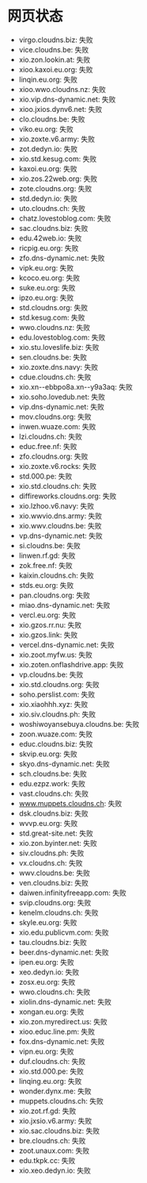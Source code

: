 # 网页状态
- virgo.cloudns.biz: 失败
- vice.cloudns.be: 失败
- xio.zon.lookin.at: 失败
- xioo.kaxoi.eu.org: 失败
- linqin.eu.org: 失败
- xioo.wwo.cloudns.nz: 失败
- xio.vip.dns-dynamic.net: 失败
- xioo.jxios.dynv6.net: 失败
- clo.cloudns.be: 失败
- viko.eu.org: 失败
- xio.zoxte.v6.army: 失败
- zot.dedyn.io: 失败
- xio.std.kesug.com: 失败
- kaxoi.eu.org: 失败
- xio.zos.22web.org: 失败
- zote.cloudns.org: 失败
- std.dedyn.io: 失败
- uto.cloudns.ch: 失败
- chatz.lovestoblog.com: 失败
- sac.cloudns.biz: 失败
- edu.42web.io: 失败
- ricpig.eu.org: 失败
- zfo.dns-dynamic.net: 失败
- vipk.eu.org: 失败
- kcoco.eu.org: 失败
- suke.eu.org: 失败
- ipzo.eu.org: 失败
- std.cloudns.org: 失败
- std.kesug.com: 失败
- wwo.cloudns.nz: 失败
- edu.lovestoblog.com: 失败
- xio.stu.loveslife.biz: 失败
- sen.cloudns.be: 失败
- xio.zoxte.dns.navy: 失败
- cdue.cloudns.ch: 失败
- xio.xn--ebbpo8a.xn--y9a3aq: 失败
- xio.soho.lovedub.net: 失败
- vip.dns-dynamic.net: 失败
- mov.cloudns.org: 失败
- inwen.wuaze.com: 失败
- lzi.cloudns.ch: 失败
- educ.free.nf: 失败
- zfo.cloudns.org: 失败
- xio.zoxte.v6.rocks: 失败
- std.000.pe: 失败
- xio.std.cloudns.ch: 失败
- diffireworks.cloudns.org: 失败
- xio.lzhoo.v6.navy: 失败
- xio.wwvio.dns.army: 失败
- xio.wwv.cloudns.be: 失败
- vp.dns-dynamic.net: 失败
- si.cloudns.be: 失败
- linwen.rf.gd: 失败
- zok.free.nf: 失败
- kaixin.cloudns.ch: 失败
- stds.eu.org: 失败
- pan.cloudns.org: 失败
- miao.dns-dynamic.net: 失败
- vercl.eu.org: 失败
- xio.gzos.rr.nu: 失败
- xio.gzos.link: 失败
- vercel.dns-dynamic.net: 失败
- xio.zoot.myfw.us: 失败
- xio.zoten.onflashdrive.app: 失败
- vp.cloudns.be: 失败
- xio.std.cloudns.org: 失败
- soho.perslist.com: 失败
- xio.xiaohhh.xyz: 失败
- xio.siv.cloudns.ph: 失败
- woshiwoyansebuya.cloudns.be: 失败
- zoon.wuaze.com: 失败
- educ.cloudns.biz: 失败
- skvip.eu.org: 失败
- skyo.dns-dynamic.net: 失败
- sch.cloudns.be: 失败
- edu.ezpz.work: 失败
- vast.cloudns.ch: 失败
- www.muppets.cloudns.ch: 失败
- dsk.cloudns.biz: 失败
- wvvp.eu.org: 失败
- std.great-site.net: 失败
- xio.zon.byinter.net: 失败
- siv.cloudns.ph: 失败
- vx.cloudns.ch: 失败
- wwv.cloudns.be: 失败
- ven.cloudns.biz: 失败
- daiwen.infinityfreeapp.com: 失败
- svip.cloudns.org: 失败
- kenelm.cloudns.ch: 失败
- skyle.eu.org: 失败
- xio.edu.publicvm.com: 失败
- tau.cloudns.biz: 失败
- beer.dns-dynamic.net: 失败
- ipen.eu.org: 失败
- xeo.dedyn.io: 失败
- zosx.eu.org: 失败
- wwo.cloudns.ch: 失败
- xiolin.dns-dynamic.net: 失败
- xongan.eu.org: 失败
- xio.zon.myredirect.us: 失败
- xioo.educ.line.pm: 失败
- fox.dns-dynamic.net: 失败
- vipn.eu.org: 失败
- duf.cloudns.ch: 失败
- xio.std.000.pe: 失败
- linqing.eu.org: 失败
- wonder.dynx.me: 失败
- muppets.cloudns.ch: 失败
- xio.zot.rf.gd: 失败
- xio.jxsio.v6.army: 失败
- xio.sac.cloudns.biz: 失败
- bre.cloudns.ch: 失败
- zoot.unaux.com: 失败
- edu.tkpk.cc: 失败
- xio.xeo.dedyn.io: 失败
